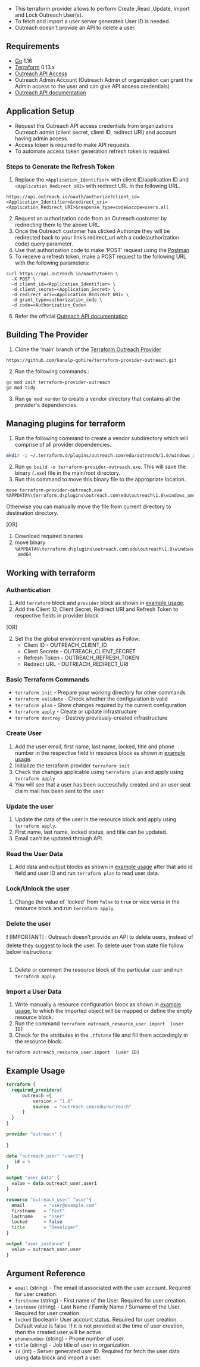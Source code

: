 * This terraform provider allows to perform Create ,Read ,Update, Import and Lock    Outreach User(s). 
* To fetch and import a user server generated User ID is needed.
* Outreach doesn't provide an API to delete  a user.


## Requirements

* [Go](https://golang.org/doc/install) 1.16 <br>
* [Terraform](https://www.terraform.io/downloads.html) 0.13.x <br/>
* [Outreach API Access](https://www.outreach.io/product/platform/api)
* Outreach Admin Account (Outreach Admin of organization can grant the Admin access to the user and can give API access credentials)
* [Outreach API documentation](https://api.outreach.io/api/v2/docs#getting-started)

## Application Setup 

*  Request the Outreach API access credentials from organizations Outreach admin
(client secret, client ID, redirect URI) and account having admin access.
*  Access token is required to make API requests. 
*  To automate access token generation refresh token is required. 

### Steps to Generate the Refresh Token

1. Replace the  `<Application_Identifier>`  with client ID/application ID and `<Application_Redirect_URI>` with redirect URL in the following URL.
 ```
https://api.outreach.io/oauth/authorize?client_id=<Application_Identifier>&redirect_uri=<Application_Redirect_URI>&response_type=code&scope=users.all
 ```
2. Request an authorization code from an Outreach customer by redirecting them to the       above URL.
3. Once the Outreach customer has clicked Authorize they will be redirected back to       your link’s redirect_uri with a code(authorization code) query parameter.
4. Use that authorization code to make ‘POST’ request using the [Postman](https://www.postman.com/) 
5. To receive a refresh token, make a POST request to the following URL with the following parameters:
```curl
curl https://api.outreach.io/oauth/token \
  -X POST \
  -d client_id=<Application_Identifier> \
  -d client_secret=<Application_Secret> \
  -d redirect_uri=<Application_Redirect_URI> \
  -d grant_type=authorization_code \
  -d code=<Authorization_Code>
```
6. Refer the official [Outreach API documentation](https://api.outreach.io/api/v2/docs#authentication) 




## Building The Provider 
1. Clone the ‘main’ branch of the [Terraform Outreach Provider](https://github.com/kunalp-gohire/terraform-provider-outreach.git)<br>
```
https://github.com/kunalp-gohire/terraform-provider-outreach.git
```

2. Run the following commands :
 ```golang
go mod init terraform-provider-outreach
go mod tidy
```
3. Run `go mod vendor` to create a vendor directory that contains all the provider's dependencies. <br>

## Managing plugins for terraform
1. Run the following command to create a vendor subdirectory which will comprise of  all provider dependencies. <br>
```bash
mkdir -p ~/.terraform.d/plugins/outreach.com/edu/outreach/1.0/windows_amd64
```
2. Run `go build -o terraform-provider-outreach.exe`. This will save the binary (`.exe`) file in the main/root directory. <br>
3. Run this command to move this binary file to the appropriate location.
 ```
 move terraform-provider-outreach.exe %APPDATA%\terraform.d\plugins\outreach.com\edu\outreach\1.0\windows_amd64
 ``` 
Otherwise you can manually move the file from current directory to destination directory.<br>


[OR]

1. Download required binaries <br>
2. move binary `%APPDATA%\terraform.d\plugins\outreach.com\edu\outreach\1.0\windows_amd64`


## Working with terraform


### Authentication
1.  Add `terraform` block and `provider` block as shown in [example usage](#example-usage).
2. Add the Client ID, Client Secret, Redirect URI and Refresh Token to respective fields in provider block<br>

[OR]

2. Set the the global environment variables as Follow:
   * Client ID      - OUTREACH_CLIENT_ID
   * Client Secrete - OUTREACH_CLIENT_SECRET
   * Refresh Token  - OUTREACH_REFRESH_TOKEN  
   * Redirect URL   - OUTREACH_REDIRECT_URI 


### Basic Terraform Commands
* `terraform init`     - Prepare your working directory for other commands
* `terraform validate` - Check whether the configuration is valid
* `terraform plan`     - Show changes required by the current configuration
* `terraform apply`    - Create or update infrastructure
* `terraform destroy`  - Destroy previously-created infrastructure

### Create User
1. Add the user email, first name, last name, locked, title and phone number in the respective field in resource block as shown in [example usage](#example-usage).
2. Initialize the terraform provider `terraform init`
3. Check the changes applicable using `terraform plan` and apply using `terraform apply`
4. You will see that a user has been successfully created and an user seat claim mail has been sent to the user.

### Update the user
1. Update the data of the user in the resource block and apply using `terraform apply`.
2. First name, last name, locked status, and title can be updated.
3. Email can't be updated through API. 

### Read the User Data
1. Add data and output blocks as shown in [example usage](#example-usage) after that add id field  and user ID  and run `terraform plan` to read user data.

### Lock/Unlock the user
1. Change the value of ‘locked’  from `false` to `true` or vice versa in the resource block and run `terraform apply`.

### Delete the user
 :heavy_exclamation_mark:  [IMPORTANT] : Outreach doesn’t provide an API to delete users, instead of delete they suggest to lock the user. To delete user from state file follow below instructions:<br><br>
1. Delete or comment the resource block of the particular user and run `terraform apply`.

### Import a User Data
1. Write manually a resource configuration block as shown in [example usage](#example-usage), to which the imported object will be mapped or define the empty resource block.
2. Run the command `terraform outreach_resource_user.import  [user ID]`
3. Check for the attributes in the `.tfstate` file and fill them accordingly in the resource block.
```
terraform outreach_resource_user.import  [user ID]
```




## Example Usage<a id="example-usage"></a>
```terraform
terraform {
  required_providers{
      outreach ={
          version = "1.0"
          source  = "outreach.com/edu/outreach"
      }
  }
}

provider "outreach" {
    
}

data "outreach_user" "user1"{
   id = 5
}

output "user_data" {
  value = data.outreach_user.user1
}

resource "outreach_user" "user"{
  email       = "user@example.com"
  firstname   = "Test"
  lastname    = "User"
  locked      = false
  title       = "Developer"
}

output "user_instance" {
  value = outreach_user.user
}

```

## Argument Reference

* `email`       (string) - The email id associated with the user account. Required for user creation.
* `firstname`   (string) - First name of the User. Required for user creation.
* `lastname`    (string) - Last Name / Family Name / Surname of the User. Required for user creation.
* `locked`      (boolean)- User account status. Required for user creation. Default value is false. 
                           If it is not provided at the time of user creation, then the created user will be active. 
* `phonenumber` (string) - Phone number of user. 
* `title`       (string) - Job title of user in organization. 
* `id`          (int)    - Server generated user ID. Required for fetch the user data using data block 
                           and import a user.                               





